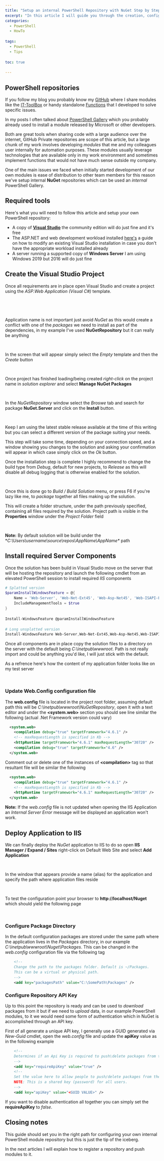 ```yaml
---
title: "Setup an internal PowerShell Repository with NuGet Step by Step"
excerpt: "In this article I will guide you through the creation, configuration and deployment of an internal NuGet repository that can be used to easily distribute and share PowerShell modules in the internal network."
categories:
  - PowerShell
  - HowTo

tags:
  - PowerShell
  - Tips

toc: true

---
```


## PowerShell repositories

If you follow my blog you probably know my [GitHub](https://github.com/PsCustomObject) where I share modules like the [IT-ToolBox](https://github.com/PsCustomObject/IT-ToolBox) or handy standalone [Functions](https://github.com/PsCustomObject/PowerShell-Functions) that I developed to solve specific issues.

In my posts I often talked about [PowerShell Gallery](https://pscustomobject.github.io/powershell/tips/PowerShell-Restore-Default-Repository/) which you probably already used to install a module released by Microsoft or other developers.

Both are great tools when sharing code with a large audience over the internet, GitHub Private repositories are scope of this article,  but a large chunk of my work involves developing *modules* that me and my colleagues user internally for automation purposes. These modules usually leverage technologies that are available only in my work environment and sometimes implement functions that would not have much sense outside my company.

One of the main issues we faced when initially started development of our own modules is ease of distribution to other team members for this reason we've setup internal **NuGet** repositories which can be used an *internal* PowerShell Gallery.

## Required tools

Here's what you will need to follow this article and setup your own PowerShell repository:

- A copy of **[Visual Studio](https://visualstudio.microsoft.com/downloads/)** the community edition will do just fine and it's free
- The ASP.NET and web development workload installed [here's](https://docs.microsoft.com/en-us/visualstudio/install/modify-visual-studio?view=vs-2019) a guide on how to modify an existing Visual Studio installation in case you don't have the appropriate workload installed already
- A server running a supported copy of **Windows Server** I am using Windows 2019 but 2016 will do just fine

## Create the Visual Studio Project

Once all requirements are in place open Visual Studio and  create a project using the *ASP.Web Application (Visual C#)* template.

<figure>
  <a href="https://pscustomobject.github.io//assets/images/NugetArticle/VS_Create_New_Project.png">
  <img src="/assets/images/NugetArticle/VS_Create_New_Project.png"></a>
</figure>

<figure>
  <a href="https://pscustomobject.github.io//assets/images/NugetArticle/VS_Web_Application.png">
  <img src="/assets/images/NugetArticle/VS_Web_Application.png"></a>
</figure>

Application name is not important just avoid *NuGet* as this would create a conflict with one of the *packages* we need to install as part of the dependencies, in my example I've used **NuGetRepository** but it can really be anything

<figure>
  <a href="https://pscustomobject.github.io//assets/images/NugetArticle/Application_Configuration.png">
  <img src="/assets/images/NugetArticle/Application_Configuration.png"></a>
</figure>

In the screen that will appear simply select the *Empty* template and then the *Create*  button

<figure>
  <a href="https://pscustomobject.github.io//assets/images/NugetArticle/Project_Configuration.png">
  <img src="/assets/images/NugetArticle/Project_Configuration.png"></a>
</figure>

Once project has finished loading/being created *right-click* on the project name in *solution explorer* and select **Manage NuGet Packages**

<figure>
  <a href="https://pscustomobject.github.io//assets/images/NugetArticle/Manage_NuGet_Package.png">
  <img src="/assets/images/NugetArticle/Manage_NuGet_Package.png"></a>
</figure>

In the *NuGetRepository* window select the *Broswe* tab and search for package **NuGet.Server** and click on the **Install** button.

<figure>
  <a href="https://pscustomobject.github.io//assets/images/NugetArticle/Install_NuGet_Component.png">
  <img src="/assets/images/NugetArticle/Install_NuGet_Component.png"></a>
</figure>

Keep I am using the latest stable release available at the time of this writing but you can select a different version of the package suiting your needs.

This step will take some time, depending on your connection speed, and a window showing you changes to the solution and asking your confirmation will appear in which case simply click on the *Ok* button.

Once the installation step is complete I highly recommend to change the build type from *Debug*, default for new projects, to *Release* as this will disable all debug logging that is otherwise enabled for the solution.

<figure>
  <a href="https://pscustomobject.github.io//assets/images/NugetArticle/Set_Build_Type.png">
  <img src="/assets/images/NugetArticle/Set_Build_Type.png"></a>
</figure>

Once this is done go to *Build / Build Solution* menu, or press F6 if you're lazy like me, to *package* together all files making up the solution.

This will create a folder structure, under the path previously specified, containing all files required by the solution. Project path is visible in the **Properties** window under the *Project Folder* field

<figure>
  <a href="https://pscustomobject.github.io//assets/images/NugetArticle/Project_Path.png">
  <img src="/assets/images/NugetArticle/Project_Path.png"></a>
</figure>

**Note:** By default solution will be build under the  **C:\Users\username\source\repos\AppName\AppName\** path

## Install required Server Components

Once the solution has been build in Visual Studio move on the server that will be hosting the repository and launch the following cmdlet from an elevated PowerShell session to install required *IIS* components

```powershell
# Splatted version
$paramInstallWindowsFeature = @{
    Name = 'Web-Server', 'Web-Net-Ext45', 'Web-Asp-Net45', 'Web-ISAPI-Filter', 'Web-ISAPI-Ext'
    IncludeManagementTools = $true
}

Install-WindowsFeature @paramInstallWindowsFeature

# Long unsplatted version
Install-WindowsFeature Web-Server,Web-Net-Ext45,Web-Asp-Net45,Web-ISAPI-Filter,Web-ISAPI-Ext -IncludeManagementTools
```

Once all components are in place copy the solution files to a directory on the server with the default being *C:\inetpub\wwwroot*. Path is not really import and could be anything you'd like, I will just stick with the default.

As a refrence here's how the content of my application folder looks like on my test server

<figure>
  <a href="https://pscustomobject.github.io//assets/images/NugetArticle/IIS_Application.png">
  <img src="/assets/images/NugetArticle/IIS_Application.png"></a>
</figure>

### Update Web.Config configuration file

The **web.config** file is located in the project root folder, assuming default path this will be *C:\inetpub\wwwroot\NuGetRepository*, open it with a text editor and under the **\<system.web\>** section you should see line similar the following (actual .Net Framework version could vary)

```xml
  <system.web>
    <compilation debug="true" targetFramework="4.6.1" />
    <!-- maxRequestLength is specified in Kb -->
    <httpRuntime targetFramework="4.6.1" maxRequestLength="30720" />
    <compilation debug="true" targetFramework="4.6" />
  </system.web>
```

Comment out or delete one of the instances of **\<compilation\>** tag so that resultant file will be similar the following

```xml
  <system.web>
    <compilation debug="true" targetFramework="4.6.1" />
    <!-- maxRequestLength is specified in Kb -->
    <httpRuntime targetFramework="4.6.1" maxRequestLength="30720" />
  </system.web>
```

**Note:** If the *web.config* file is not updated when opening the IIS Application an *Internal Server Error* message will be displayed an application won't work.

## Deploy Application to IIS

We can finally deploy the *NuGet* application to IIS to do so open **IIS Manager / Expand <Server Name> / Sites** right-click on Default Web Site and select **Add Application**

<figure>
  <a href="https://pscustomobject.github.io//assets/images/Add_Application.png">
  <img src="/assets/images/Add_Application.png"></a>
</figure>

In the window that appears provide a name (alias) for the application and specify the path where application files reside

<figure>
  <a href="https://pscustomobject.github.io//assets/images/NugetArticle/Application_Alias.png">
  <img src="/assets/images/NugetArticle/Application_Alias.png"></a>
</figure>

To test the configuration point your browser to **http://localhost/Nuget** which should yield the following page

<figure>
  <a href="https://pscustomobject.github.io//assets/images/NugetArticle/Nuget_Page.png">
  <img src="/assets/images/NugetArticle/Nuget_Page.png"></a>
</figure>

### Configure Package Directory

In the default configuration packages are stored under the same path where the application lives in the *Packages* directory, in our example *C:\inetpub\wwwroot\Nuget\Packages*. This can be changed in the *web.config* configuration file via the following tag

```xml
    <!--
    Change the path to the packages folder. Default is ~/Packages.
    This can be a virtual or physical path.
    -->
    <add key="packagesPath" value="C:\SomePath\Packages" />
```

### Configure Repository API Key

Up to this point the repository is ready and can be used to *download* packages from it but if we need to *upload* data, in our example PowerShell modules, to it we would need some form of authentication which in NuGet is accomplished through an API key.

First of all generate a unique API key, I generally use a GUID generated via *New-Guid* cmdlet, open the *web.config* file and update the **apiKey** value as in the following example

```xml
    <!--
    Determines if an Api Key is required to push\delete packages from the server. 
    -->
    <add key="requireApiKey" value="true" />
    <!-- 
    Set the value here to allow people to push/delete packages from the server.
    NOTE: This is a shared key (password) for all users.
    -->
    <add key="apiKey" value="<GUID VALUE>" />
```

If you want to disable authentication all together you can simply set the **requireApiKey** to *false*.

## Closing notes

This guide should set you in the right path for configuring your own internal PowerShell module repository but this is just the tip of the iceberg.

In the next articles I will explain how to register a repository and push modules to it.
